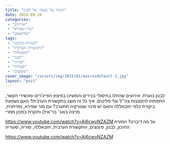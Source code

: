 ```yaml
---
title: "השיח על מצבה של לבנון"
date: 2024-09-26
categories: 
 - "אורחים"
 - "מור-שפירא"
 - "פודקאסט"
tags: 
 - "המזרח-התיכון"
 - "התקשורת-הערבית"
 - "חזבאללה"
 - "לבנון"
 - "סוריה"
 - "סעודיה"
 - "פיצוצים"
cover_image: "/assets/img/2025/01/maxresdefault-2.jpg"
layout: "post"
---
```


לבנון בוערת. אירועים שהחלו בחיסולי בכירים והמשיכו בפיצוץ הפייג’רים ומכשירי הקשר, התפתחו להפצצות צה''ל וגלי פליטים. איך כל זה מוצג בתקשורת הערבית? האם נשמעת ביקורת  כלפי חזבאללה והאם  יש סיכוי שטורקיה תתערב? עם מור שפירא, מזרחנית, מרצה באונ׳ בר־אילן וחוקרת במכון ממרי

<https://www.youtube.com/watch?v=Aj6cwvNZAZM>
על מה דיברנו? המזרח התיכון, לבנון, פיצוצים, התקשורת הערבית, חזבאללה, סוריה, סעודיה

<https://www.youtube.com/watch?v=Aj6cwvNZAZM>
